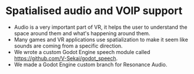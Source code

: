 # Spatialised audio and VOIP support

* Audio is a very important part of VR, it helps the user to understand the space around them and what's happening around them.
* Many games and VR applications use spatialization to make it seem like sounds are coming from a specific direction.
* We wrote a custom Godot Engine speech module called https://github.com/V-Sekai/godot_speech.
* We made a Godot Engine custom branch for Resonance Audio.
